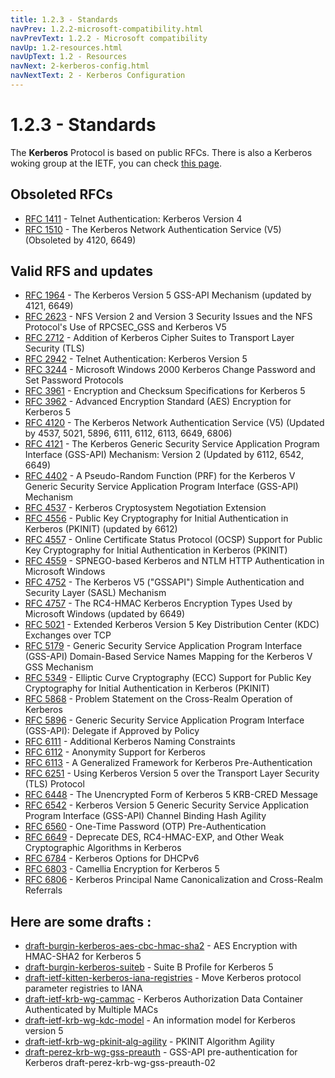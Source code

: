 ```yaml
---
title: 1.2.3 - Standards
navPrev: 1.2.2-microsoft-compatibility.html
navPrevText: 1.2.2 - Microsoft compatibility
navUp: 1.2-resources.html
navUpText: 1.2 - Resources
navNext: 2-kerberos-config.html
navNextText: 2 - Kerberos Configuration
---
```


# 1.2.3 - Standards

The **Kerberos** Protocol is based on public RFCs. There is also a Kerberos woking group at the IETF, you can check [this page](https://datatracker.ietf.org/wg/krb-wg/).

## Obsoleted RFCs

* [RFC 1411](https://www.ietf.org/rfc/rfc1411.txt) - Telnet Authentication: Kerberos Version 4
* [RFC 1510](https://www.ietf.org/rfc/rfc1510.txt) - The Kerberos Network Authentication Service (V5)  (Obsoleted by 4120, 6649)

## Valid RFS and updates 

* [RFC 1964](https://www.ietf.org/rfc/rfc1964.txt) - The Kerberos Version 5 GSS-API Mechanism (updated by 4121, 6649)
* [RFC 2623](https://www.ietf.org/rfc/rfc2623.txt) - NFS Version 2 and Version 3 Security Issues and the NFS Protocol's Use of RPCSEC_GSS and Kerberos V5
* [RFC 2712](https://www.ietf.org/rfc/rfc2712.txt) - Addition of Kerberos Cipher Suites to Transport Layer Security (TLS)
* [RFC 2942](https://www.ietf.org/rfc/rfc2942.txt) - Telnet Authentication: Kerberos Version 5
* [RFC 3244](https://www.ietf.org/rfc/rfc3244.txt) - Microsoft Windows 2000 Kerberos Change Password and Set Password Protocols
* [RFC 3961](https://www.ietf.org/rfc/rfc3961.txt) - Encryption and Checksum Specifications for Kerberos 5
* [RFC 3962](https://www.ietf.org/rfc/rfc3962.txt) - Advanced Encryption Standard (AES) Encryption for Kerberos 5
* [RFC 4120](https://www.ietf.org/rfc/rfc4120.txt) - The Kerberos Network Authentication Service (V5)  (Updated by 4537, 5021, 5896, 6111, 6112, 6113, 6649, 6806)
* [RFC 4121](https://www.ietf.org/rfc/rfc4121.txt) - The Kerberos Generic Security Service Application Program Interface (GSS-API) Mechanism: Version 2 (Updated by 6112, 6542, 6649)
* [RFC 4402](https://www.ietf.org/rfc/rfc4402.txt) - A Pseudo-Random Function (PRF) for the Kerberos V Generic Security Service Application Program Interface (GSS-API) Mechanism
* [RFC 4537](https://www.ietf.org/rfc/rfc4537.txt) - Kerberos Cryptosystem Negotiation Extension
* [RFC 4556](https://www.ietf.org/rfc/rfc4556.txt) - Public Key Cryptography for Initial Authentication in Kerberos (PKINIT) (updated by 6612)
* [RFC 4557](https://www.ietf.org/rfc/rfc4557.txt) - Online Certificate Status Protocol (OCSP) Support for Public Key Cryptography for Initial Authentication in Kerberos (PKINIT)
* [RFC 4559](https://www.ietf.org/rfc/rfc4559.txt) - SPNEGO-based Kerberos and NTLM HTTP Authentication in Microsoft Windows
* [RFC 4752](https://www.ietf.org/rfc/rfc4752.txt) - The Kerberos V5 ("GSSAPI") Simple Authentication and Security Layer (SASL) Mechanism
* [RFC 4757](https://www.ietf.org/rfc/rfc4757.txt) - The RC4-HMAC Kerberos Encryption Types Used by Microsoft Windows (updated by 6649)
* [RFC 5021](https://www.ietf.org/rfc/rfc5021.txt) - Extended Kerberos Version 5 Key Distribution Center (KDC) Exchanges over TCP
* [RFC 5179](https://www.ietf.org/rfc/rfc5179.txt) - Generic Security Service Application Program Interface (GSS-API) Domain-Based Service Names Mapping for the Kerberos V GSS Mechanism
* [RFC 5349](https://www.ietf.org/rfc/rfc5349.txt) - Elliptic Curve Cryptography (ECC) Support for Public Key Cryptography for Initial Authentication in Kerberos (PKINIT)
* [RFC 5868](https://www.ietf.org/rfc/rfc5868.txt) - Problem Statement on the Cross-Realm Operation of Kerberos
* [RFC 5896](https://www.ietf.org/rfc/rfc5896.txt) - Generic Security Service Application Program Interface (GSS-API): Delegate if Approved by Policy
* [RFC 6111](https://www.ietf.org/rfc/rfc6111.txt) - Additional Kerberos Naming Constraints
* [RFC 6112](https://www.ietf.org/rfc/rfc6112.txt) - Anonymity Support for Kerberos
* [RFC 6113](https://www.ietf.org/rfc/rfc6113.txt) - A Generalized Framework for Kerberos Pre-Authentication
* [RFC 6251](https://www.ietf.org/rfc/rfc6251.txt) - Using Kerberos Version 5 over the Transport Layer Security (TLS) Protocol
* [RFC 6448](https://www.ietf.org/rfc/rfc6448.txt) - The Unencrypted Form of Kerberos 5 KRB-CRED Message
* [RFC 6542](https://www.ietf.org/rfc/rfc6542.txt) - Kerberos Version 5 Generic Security Service Application Program Interface (GSS-API) Channel Binding Hash Agility
* [RFC 6560](https://www.ietf.org/rfc/rfc6560.txt) - One-Time Password (OTP) Pre-Authentication
* [RFC 6649](https://www.ietf.org/rfc/rfc6649.txt) - Deprecate DES, RC4-HMAC-EXP, and Other Weak Cryptographic Algorithms in Kerberos
* [RFC 6784](https://www.ietf.org/rfc/rfc6784.txt) - Kerberos Options for DHCPv6
* [RFC 6803](https://www.ietf.org/rfc/rfc6803.txt) - Camellia Encryption for Kerberos 5
* [RFC 6806](https://www.ietf.org/rfc/rfc6806.txt) - Kerberos Principal Name Canonicalization and Cross-Realm Referrals

## Here are some drafts :

* [draft-burgin-kerberos-aes-cbc-hmac-sha2](https://www.ietf.org/id/draft-burgin-kerberos-aes-cbc-hmac-sha2-02.txt) - AES Encryption with HMAC-SHA2 for Kerberos 5
* [draft-burgin-kerberos-suiteb](https://www.ietf.org/id/draft-burgin-kerberos-suiteb-01.txt) - Suite B Profile for Kerberos 5
* [draft-ietf-kitten-kerberos-iana-registries](https://www.ietf.org/id/draft-ietf-kitten-kerberos-iana-registries-00.txt) - Move Kerberos protocol parameter registries to IANA
* [draft-ietf-krb-wg-cammac](https://www.ietf.org/id/draft-ietf-krb-wg-cammac-03.txt) - Kerberos Authorization Data Container Authenticated by Multiple MACs
* [draft-ietf-krb-wg-kdc-model](https://www.ietf.org/id/draft-ietf-krb-wg-kdc-model-16.txt) - An information model for Kerberos version 5
* [draft-ietf-krb-wg-pkinit-alg-agility](https://www.ietf.org/id/draft-ietf-krb-wg-pkinit-alg-agility-07.txt) - PKINIT Algorithm Agility
* [draft-perez-krb-wg-gss-preauth](https://www.ietf.org/id/draft-perez-krb-wg-gss-preauth-02.txt) - GSS-API pre-authentication for Kerberos draft-perez-krb-wg-gss-preauth-02
